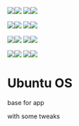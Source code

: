 [![](https://images.microbadger.com/badges/image/babim/ubuntubase.svg)](https://microbadger.com/images/babim/ubuntubase "Get your own image badge on microbadger.com")[![](https://images.microbadger.com/badges/version/babim/ubuntubase.svg)](https://microbadger.com/images/babim/ubuntubase "Get your own version badge on microbadger.com")
[![](https://images.microbadger.com/badges/image/babim/ubuntubase:ssh.svg)](https://microbadger.com/images/babim/ubuntubase:ssh "Get your own image badge on microbadger.com")[![](https://images.microbadger.com/badges/version/babim/ubuntubase:ssh.svg)](https://microbadger.com/images/babim/ubuntubase:ssh "Get your own version badge on microbadger.com")

[![](https://images.microbadger.com/badges/image/babim/ubuntubase:cron.svg)](https://microbadger.com/images/babim/ubuntubase:cron "Get your own image badge on microbadger.com")[![](https://images.microbadger.com/badges/version/babim/ubuntubase:cron.svg)](https://microbadger.com/images/babim/ubuntubase:cron "Get your own version badge on microbadger.com")
[![](https://images.microbadger.com/badges/image/babim/ubuntubase:cron.ssh.svg)](https://microbadger.com/images/babim/ubuntubase:cron.ssh "Get your own image badge on microbadger.com")[![](https://images.microbadger.com/badges/version/babim/ubuntubase:cron.ssh.svg)](https://microbadger.com/images/babim/ubuntubase:cron.ssh "Get your own version badge on microbadger.com")

[![](https://images.microbadger.com/badges/image/babim/ubuntubase:14.04.svg)](https://microbadger.com/images/babim/ubuntubase:14.04 "Get your own image badge on microbadger.com")[![](https://images.microbadger.com/badges/version/babim/ubuntubase:14.04.svg)](https://microbadger.com/images/babim/ubuntubase:14.04 "Get your own version badge on microbadger.com")
[![](https://images.microbadger.com/badges/image/babim/ubuntubase:14.04.ssh.svg)](https://microbadger.com/images/babim/ubuntubase:14.04.ssh "Get your own image badge on microbadger.com")[![](https://images.microbadger.com/badges/version/babim/ubuntubase:14.04.ssh.svg)](https://microbadger.com/images/babim/ubuntubase:14.04.ssh "Get your own version badge on microbadger.com")

[![](https://images.microbadger.com/badges/image/babim/ubuntubase:14.04.cron.svg)](https://microbadger.com/images/babim/ubuntubase:14.04.cron "Get your own image badge on microbadger.com")[![](https://images.microbadger.com/badges/version/babim/ubuntubase:14.04.cron.svg)](https://microbadger.com/images/babim/ubuntubase:14.04.cron "Get your own version badge on microbadger.com")
[![](https://images.microbadger.com/badges/image/babim/ubuntubase:14.04.cron.ssh.svg)](https://microbadger.com/images/babim/ubuntubase:14.04.cron.ssh "Get your own image badge on microbadger.com")[![](https://images.microbadger.com/badges/version/babim/ubuntubase:14.04.cron.ssh.svg)](https://microbadger.com/images/babim/ubuntubase:14.04.cron.ssh "Get your own version badge on microbadger.com")

# Ubuntu OS

base for app

with some tweaks
